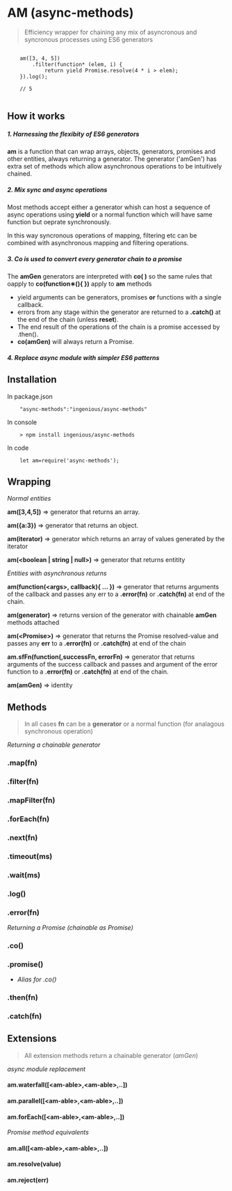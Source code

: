 #  AM (async-methods)
>Efficiency wrapper for chaining any mix of asyncronous and syncronous processes using ES6 generators

```

	am([3, 4, 5])
  		.filter(function* (elem, i) {
    		return yield Promise.resolve(4 * i > elem);
	}).log();
  	
	// 5
  	
```
## How it works

##### 1. Harnessing the flexibity of ES6 generators
**am** is a function that can wrap arrays, objects, generators, promises and other entities, always returning a generator.  The generator ('amGen') has extra set of methods which allow asynchronous operations to be intuitively chained.  

##### 2. Mix sync and async operations
Most methods accept either a generator whish can host a sequence of async operations using **yield** or a normal function which will have same function but oeprate synchronously.

In this way syncronous operations of mapping, filtering etc can be combined with asynchronous mapping and filtering operations.

##### 3. Co is used to convert every generator chain to a promise
The **amGen** generators are interpreted with **co( )** so the same rules that oapply to **co(function&lowast;(){ })** 
apply to **am** methods

- yield arguments can be generators, promises **or**  functions with a single callback.
- errors from any stage within the generator are  returned to a **.catch()** at the end of the chain (unless **reset**).
- The end result of the operations of the chain is a promise accessed by .then().
- **co(amGen)** will always return a Promise.

##### 4.  Replace async module with simpler ES6 patterns
 
## Installation
In package.json

```
	"async-methods":"ingenious/async-methods"
```

In console

```
	> npm install ingenious/async-methods
```
In code

```
	let am=require('async-methods');
```
## Wrapping

*Normal entities*

**am([3,4,5])** => generator that returns an array.

**am({a:3})** => generator that returns an object.

**am(iterator)**  => generator which returns an array of values generated by the iterator

**am(&lt;boolean | string | null&gt;)** => generator that returns entitity

*Entities with asynchronous returns*

**am(function(&lt;args&gt;, callback){ ... })** => generator that returns arguments of the callback and passes any err to a **.error(fn)**  or **.catch(fn)** at end of the chain.

**am(generator)**  => returns version of the generator with  chainable **amGen** methods attached

**am(&lt;Promise&gt;)**  => generator that returns the Promise resolved-value and passes any **err** to a **.error(fn)**  or **.catch(fn)** at end of the chain

**am.sfFn(function(<args>,successFn, errorFn)** => generator that returns arguments of the success callback and passes and argument of the error function to a **.error(fn)**  or **.catch(fn)** at end of the chain.

**am(amGen)** => identity

## Methods

> In all cases **fn** can be a **generator** or a normal function (for analagous synchronous operation)

*Returning a chainable generator*
### .map(fn)


### .filter(fn)


### .mapFilter(fn)

### .forEach(fn)

### .next(fn)

### .timeout(ms)
### .wait(ms)

### .log()

### .error(fn)

*Returning a Promise (chainable as Promise)*
### .co()
### .promise() 
-	*Alias for .co()*

### .then(fn)
### .catch(fn)

## Extensions 

>All extension methods return a chainable generator (*amGen*)

*async module replacement*

#### am.waterfall([&lt;am-able>,&lt;am-able>,..])
#### am.parallel([&lt;am-able>,&lt;am-able>,..])
#### am.forEach([&lt;am-able>,&lt;am-able>,..])



*Promise method equivalents*

#### am.all([&lt;am-able>,&lt;am-able>,..])
#### am.resolve(value)
#### am.reject(err)


